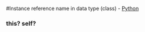 #Instance reference name in data type (class) - [Python](https://github.com/lydsnyder/OO-Language-Comparison/blob/master/Python/contents.md)


### this? self?
